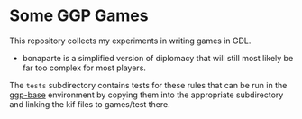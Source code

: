 Some GGP Games
==============

This repository collects my experiments in writing games in GDL.

- bonaparte is a simplified version of diplomacy that will still most
  likely be far too complex for most players.

The `tests` subdirectory contains tests for these rules that can be
run in the [ggp-base](https://github.com/ggp-org/ggp-base) environment
by copying them into the appropriate subdirectory and linking the kif
files to games/test there.
